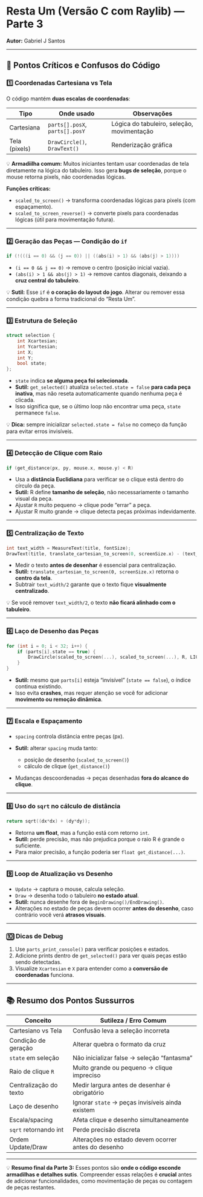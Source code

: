 # Resta Um (Versão C com Raylib) — Parte 3

**Autor:** Gabriel J Santos

---

## 🔎 Pontos Críticos e Confusos do Código

### 1️⃣ Coordenadas Cartesiana vs Tela

O código mantém **duas escalas de coordenadas**:

| Tipo          | Onde usado                     | Observações                                |
| ------------- | ------------------------------ | ------------------------------------------ |
| Cartesiana    | `parts[].posX`, `parts[].posY` | Lógica do tabuleiro, seleção, movimentação |
| Tela (pixels) | `DrawCircle()`, `DrawText()`   | Renderização gráfica                       |

💡 **Armadiilha comum:**
Muitos iniciantes tentam usar coordenadas de tela diretamente na lógica do tabuleiro. Isso gera **bugs de seleção**, porque o mouse retorna pixels, não coordenadas lógicas.

**Funções críticas:**

* `scaled_to_screen()` → transforma coordenadas lógicas para pixels (com espaçamento).
* `scaled_to_screen_reverse()` → converte pixels para coordenadas lógicas (útil para movimentação futura).

---

### 2️⃣ Geração das Peças — Condição do `if`

```c
if (!(((i == 0) && (j == 0)) || ((abs(i) > 1) && (abs(j) > 1))))
```

* `(i == 0 && j == 0)` → remove o centro (posição inicial vazia).
* `(abs(i) > 1 && abs(j) > 1)` → remove cantos diagonais, deixando a **cruz central do tabuleiro**.

💡 **Sutil:**
Esse `if` é **o coração do layout do jogo**. Alterar ou remover essa condição quebra a forma tradicional do “Resta Um”.

---

### 3️⃣ Estrutura de Seleção

```c
struct selection {
    int Xcartesian;
    int Ycartesian;
    int X;
    int Y;
    bool state;
};
```

* `state` indica **se alguma peça foi selecionada**.
* **Sutil:** `get_selected()` atualiza `selected.state = false` **para cada peça inativa**, mas não reseta automaticamente quando nenhuma peça é clicada.
* Isso significa que, se o último loop não encontrar uma peça, `state` permanece `false`.

💡 **Dica:** sempre inicializar `selected.state = false` no começo da função para evitar erros invisíveis.

---

### 4️⃣ Detecção de Clique com Raio

```c
if (get_distance(px, py, mouse.x, mouse.y) < R)
```

* Usa a **distância Euclidiana** para verificar se o clique está dentro do círculo da peça.
* **Sutil:** R define **tamanho de seleção**, não necessariamente o tamanho visual da peça.
* Ajustar `R` muito pequeno → clique pode “errar” a peça.
* Ajustar R muito grande → clique detecta peças próximas indevidamente.

---

### 5️⃣ Centralização de Texto

```c
int text_width = MeasureText(title, fontSize);
DrawText(title, translate_cartesian_to_screen(0, screenSize.x) - (text_width/2), 10, fontSize, LIGHTGRAY);
```

* Medir o texto **antes de desenhar** é essencial para centralização.
* **Sutil:** `translate_cartesian_to_screen(0, screenSize.x)` retorna o **centro da tela**.
* Subtrair `text_width/2` garante que o texto fique **visualmente centralizado**.

💡 Se você remover `text_width/2`, o texto **não ficará alinhado com o tabuleiro**.

---

### 6️⃣ Laço de Desenho das Peças

```c
for (int i = 0; i < 32; i++) {
    if (parts[i].state == true) {
        DrawCircle(scaled_to_screen(...), scaled_to_screen(...), R, LIGHTGRAY);
    }
}
```

* **Sutil:** mesmo que `parts[i]` esteja “invisível” (`state == false`), o índice continua existindo.
* Isso evita **crashes**, mas requer atenção se você for adicionar **movimento ou remoção dinâmica**.

---

### 7️⃣ Escala e Espaçamento

* `spacing` controla distância entre peças (px).
* **Sutil:** alterar `spacing` muda tanto:

  * posição de desenho (`scaled_to_screen()`)
  * cálculo de clique (`get_distance()`)
* Mudanças descoordenadas → peças desenhadas **fora do alcance do clique**.

---

### 8️⃣ Uso do `sqrt` no cálculo de distância

```c
return sqrt((dx*dx) + (dy*dy));
```

* Retorna **um float**, mas a função está com retorno `int`.
* **Sutil:** perde precisão, mas não prejudica porque o raio R é grande o suficiente.
* Para maior precisão, a função poderia ser `float get_distance(...)`.

---

### 9️⃣ Loop de Atualização vs Desenho

* `Update` → captura o mouse, calcula seleção.
* `Draw` → desenha todo o tabuleiro **no estado atual**.
* **Sutil:** nunca desenhe fora de `BeginDrawing()/EndDrawing()`.
* Alterações no estado de peças devem ocorrer **antes do desenho**, caso contrário você verá **atrasos visuais**.

---

### 🔟 Dicas de Debug

1. Use `parts_print_console()` para verificar posições e estados.
2. Adicione prints dentro de `get_selected()` para ver quais peças estão sendo detectadas.
3. Visualize `Xcartesian` e `X` para entender como a **conversão de coordenadas** funciona.

---

## 📚 Resumo dos Pontos Sussurros

| Conceito               | Sutileza / Erro Comum                               |
| ---------------------- | --------------------------------------------------- |
| Cartesiano vs Tela     | Confusão leva a seleção incorreta                   |
| Condição de geração    | Alterar quebra o formato da cruz                    |
| `state` em seleção     | Não inicializar false → seleção “fantasma”          |
| Raio de clique `R`     | Muito grande ou pequeno → clique impreciso          |
| Centralização do texto | Medir largura antes de desenhar é obrigatório       |
| Laço de desenho        | Ignorar `state` → peças invisíveis ainda existem    |
| Escala/spacing         | Afeta clique e desenho simultaneamente              |
| `sqrt` retornando int  | Perde precisão discreta                             |
| Ordem Update/Draw      | Alterações no estado devem ocorrer antes do desenho |

---

💡 **Resumo final da Parte 3:**
Esses pontos são **onde o código esconde armadilhas e detalhes sutis**.
Compreender essas relações é **crucial** antes de adicionar funcionalidades, como movimentação de peças ou contagem de peças restantes.
